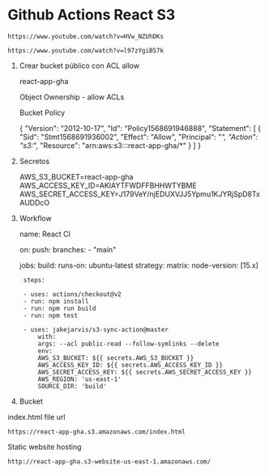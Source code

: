 # Github Actions React S3

    https://www.youtube.com/watch?v=HVw_NZUhDKs

    https://www.youtube.com/watch?v=l97zYgiB57k


1. Crear bucket público con ACL allow

    react-app-gha

    Object Ownership - allow ACLs

    Bucket Policy

    {
        "Version": "2012-10-17",
        "Id": "Policy1568691946888",
        "Statement": [
            {
                "Sid": "Stmt1568691936002",
                "Effect": "Allow",
                "Principal": "*",
                "Action": "s3:*",
                "Resource": "arn:aws:s3:::react-app-gha/*"
            }
        ]
    }
    
2. Secretos

    AWS_S3_BUCKET=react-app-gha
    AWS_ACCESS_KEY_ID=AKIAYTFWDFFBHHWTYBME
    AWS_SECRET_ACCESS_KEY=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

3. Workflow

    name: React CI

    on:
    push:
        branches:
        - "main"

    jobs:
    build:
        runs-on: ubuntu-latest
        strategy:
        matrix:
            node-version: [15.x]

        steps:

        - uses: actions/checkout@v2
        - run: npm install
        - run: npm run build
        - run: npm test
        
        - uses: jakejarvis/s3-sync-action@master
            with:
            args: --acl public-read --follow-symlinks --delete
            env:
            AWS_S3_BUCKET: ${{ secrets.AWS_S3_BUCKET }}
            AWS_ACCESS_KEY_ID: ${{ secrets.AWS_ACCESS_KEY_ID }}
            AWS_SECRET_ACCESS_KEY: ${{ secrets.AWS_SECRET_ACCESS_KEY }}
            AWS_REGION: 'us-east-1'   
            SOURCE_DIR: 'build'   


4. Bucket

index.html file url

    https://react-app-gha.s3.amazonaws.com/index.html

Static website hosting

    http://react-app-gha.s3-website-us-east-1.amazonaws.com/
